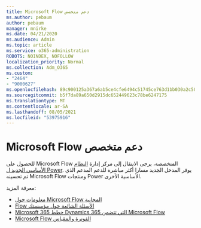 ```yaml
---
title: Microsoft Flow دعم متخصص
ms.author: pebaum
author: pebaum
manager: mnirke
ms.date: 04/21/2020
ms.audience: Admin
ms.topic: article
ms.service: o365-administration
ROBOTS: NOINDEX, NOFOLLOW
localization_priority: Normal
ms.collection: Adm_O365
ms.custom:
- "2464"
- "9000627"
ms.openlocfilehash: 89c900125a367a6ab5ce4cfe6494c51745ce763d1bb030a2c589a906525f21de
ms.sourcegitcommit: b5f7da89a650d2915dc652449623c78be6247175
ms.translationtype: MT
ms.contentlocale: ar-SA
ms.lasthandoff: 08/05/2021
ms.locfileid: "53975916"
---
```

# <a name="microsoft-flow-specialized-support"></a>Microsoft Flow دعم متخصص

للحصول على Microsoft Flow المتخصصة، يرجى الانتقال إلى مركز إدارة [النظام الأساسي الجديد ل Power](https://aka.ms/flowadminsupport). يوفر المدخل الجديد مسارا أكثر مباشرة للدعم المدعم الذي تم تحسينه Microsoft Flow ومنتجات Power الأساسية الأخرى.

معرفة المزيد:
- [معلومات حول Microsoft Flow المجانية](https://go.microsoft.com/fwlink/?linkid=2095610)
- [Flow الأسئلة الشائعة حول مؤسستك](https://go.microsoft.com/fwlink/?linkid=2072608)
- [Microsoft 365 خطط Dynamics 365 التي تتضمن Microsoft Flow](https://go.microsoft.com/fwlink/?linkid=2072406)
- [Microsoft Flow الفوترة والمقياس](https://go.microsoft.com/fwlink/?linkid=2072612)